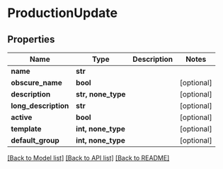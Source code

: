 # ProductionUpdate


## Properties
Name | Type | Description | Notes
------------ | ------------- | ------------- | -------------
**name** | **str** |  | 
**obscure_name** | **bool** |  | [optional] 
**description** | **str, none_type** |  | [optional] 
**long_description** | **str** |  | [optional] 
**active** | **bool** |  | [optional] 
**template** | **int, none_type** |  | [optional] 
**default_group** | **int, none_type** |  | [optional] 

[[Back to Model list]](../#documentation-for-models) [[Back to API list]](../#documentation-for-api-endpoints) [[Back to README]](../)


